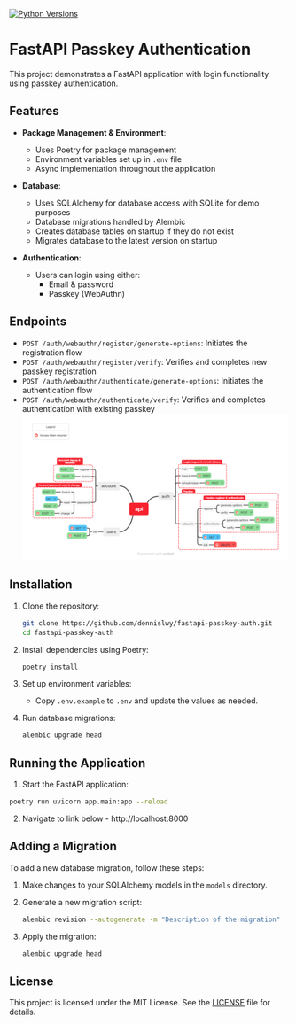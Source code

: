 [![Python Versions](https://img.shields.io/badge/python-3.10-blue.svg)](https://www.python.org)

# FastAPI Passkey Authentication

This project demonstrates a FastAPI application with login functionality using passkey authentication.

## Features

- **Package Management & Environment**:
  - Uses Poetry for package management
  - Environment variables set up in `.env` file
  - Async implementation throughout the application

- **Database**:
  - Uses SQLAlchemy for database access with SQLite for demo purposes
  - Database migrations handled by Alembic
  - Creates database tables on startup if they do not exist
  - Migrates database to the latest version on startup

- **Authentication**:
  - Users can login using either:
    - Email & password
    - Passkey (WebAuthn)

## Endpoints
  - `POST /auth/webauthn/register/generate-options`: Initiates the registration flow
  - `POST /auth/webauthn/register/verify`: Verifies and completes new passkey registration
  - `POST /auth/webauthn/authenticate/generate-options`: Initiates the authentication flow
  - `POST /auth/webauthn/authenticate/verify`: Verifies and completes authentication with existing passkey
![](docs/fastapi-passkey-auth.png)

## Installation

1. Clone the repository:
    ```sh
    git clone https://github.com/dennislwy/fastapi-passkey-auth.git
    cd fastapi-passkey-auth
    ```

2. Install dependencies using Poetry:
    ```sh
    poetry install
    ```

3. Set up environment variables:
    - Copy `.env.example` to `.env` and update the values as needed.

4. Run database migrations:
    ```sh
    alembic upgrade head
    ```

## Running the Application

1. Start the FastAPI application:
```sh
poetry run uvicorn app.main:app --reload
```

2. Navigate to link below - http://localhost:8000

## Adding a Migration

To add a new database migration, follow these steps:

1. Make changes to your SQLAlchemy models in the `models` directory.

2. Generate a new migration script:
    ```sh
    alembic revision --autogenerate -m "Description of the migration"
    ```

3. Apply the migration:
    ```sh
    alembic upgrade head
    ```

## License
This project is licensed under the MIT License. See the [LICENSE](LICENSE) file for details.
